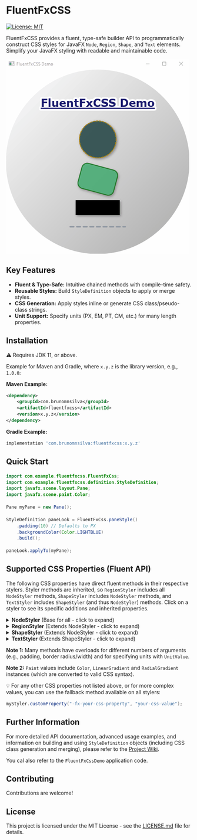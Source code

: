 # FluentFxCSS

[![License: MIT](https://img.shields.io/badge/License-MIT-yellow.svg)](https://opensource.org/licenses/MIT)
<!-- Optional: Add build status badge -->

FluentFxCSS provides a fluent, type-safe builder API to programmatically construct CSS styles for JavaFX `Node`, `Region`, `Shape`, and `Text` elements. Simplify your JavaFX styling with readable and maintainable code.

![demo gif](assets/demo.gif)

## Key Features

*   **Fluent & Type-Safe:** Intuitive chained methods with compile-time safety.
*   **Reusable Styles:** Build `StyleDefinition` objects to apply or merge styles.
*   **CSS Generation:** Apply styles inline or generate CSS class/pseudo-class strings.
*   **Unit Support:** Specify units (PX, EM, PT, CM, etc.) for many length properties.

## Installation

:warning: Requires JDK 11, or above.

Example for Maven and Gradle, where `x.y.z` is the library version, e.g., `1.0.0`:

**Maven Example:**

```xml
<dependency>
    <groupId>com.brunomnsilva</groupId>
    <artifactId>fluentfxcss</artifactId>
    <version>x.y.z</version>
</dependency>
```

**Gradle Example:**

```gradle
implementation 'com.brunomnsilva:fluentfxcss:x.y.z'
```

## Quick Start

```java
import com.example.fluentfxcss.FluentFxCss;
import com.example.fluentfxcss.definition.StyleDefinition;
import javafx.scene.layout.Pane;
import javafx.scene.paint.Color;

Pane myPane = new Pane();

StyleDefinition paneLook = FluentFxCss.paneStyle()
    .padding(10) // Defaults to PX
    .backgroundColor(Color.LIGHTBLUE)
    .build();

paneLook.applyTo(myPane);
```

## Supported CSS Properties (Fluent API)

The following CSS properties have direct fluent methods in their respective stylers. Styler methods are inherited, so `RegionStyler` includes all `NodeStyler` methods, `ShapeStyler` includes `NodeStyler` methods, and `TextStyler` includes `ShapeStyler` (and thus `NodeStyler`) methods. Click on a styler to see its specific additions and inherited properties.

<details>
  <summary><strong>NodeStyler</strong> (Base for all - click to expand)</summary>

Properties common to all JavaFX Nodes. These methods are available on all more specific stylers through inheritance.

🗏 [JavaFX CSS Reference](https://openjfx.io/javadoc/11/javafx.graphics/javafx/scene/doc-files/cssref.html#node)

| CSS Property              | Fluent Methods 🥈                                                        |
|---------------------------|------------------------------------------------------------------------|
| `-fx-opacity`             | `.opacity(double value)`                                               |
| `-fx-effect` (DropShadow) | `.dropShadow(BlurType, Color, radius, spread, offX, offY)`             |
| `-fx-effect` (InnerShadow)| `.innerShadow(BlurType, Color, radius, choke, offX, offY)`             |
| `-fx-cursor`              | `.cursor(Cursor cursor)`                                               |
| `-fx-visible`             | `.visible(boolean value)`                                              |
| `-fx-rotate`              | `.rotate(double degrees)`                                              |

<!--
| `-fx-scale-x` / `-fx-scale-y` | `.scaleX(double)`, `.scaleY(double)`, `.scale(double factorXY)`        |
| `-fx-translate-x` / `-fx-translate-y` | `.translateX(double)`, `.translateY(double)`, `.translate(double dXY)` |
| `-fx-blend-mode`          | `.blendMode(BlendMode mode)`                                           |
-->

</details>

<details>
  <summary><strong>RegionStyler</strong> (Extends NodeStyler - click to expand)</summary>

Adds properties specific to `javafx.scene.layout.Region` nodes. Includes all `NodeStyler` properties.

🗏 [JavaFX CSS Reference](https://openjfx.io/javadoc/11/javafx.graphics/javafx/scene/doc-files/cssref.html#region)

| CSS Property              | Fluent Methods 🥉                                             |
|---------------------------|-------------------------------------------------------------|
| `-fx-background-color`    | `.backgroundColor(Paint paint)`                             |
| `-fx-background-radius`   | `.backgroundRadius(double radius)` / `..(UnitValue, ...)`   |
| `-fx-padding`             | `.padding(double allSides)` / `..(UnitValue, ...)`          |
| `-fx-border-color`        | `.borderColor(Color color)` / `..(colors...)`               |
| `-fx-border-style`        | `.borderStyle(BorderStyleValue style)` / `..(styles...)`    |
| `-fx-border-width`        | `.borderWidth(double width)` / `..(UnitValue, ...)`         |
| `-fx-border-radius`       | `.borderRadius(double radius)` / `..(UnitValue, ...)`       |
| `-fx-shape`               | `.shape(String svgPath)`                                    |

<!--
| `-fx-background-image`    | `.backgroundImage(String url)`                              |
| `-fx-background-repeat`   | `.backgroundRepeat(BackgroundRepeat x, BackgroundRepeat y)` |
| `-fx-background-position` | `.backgroundPosition(...)` (simplified or string)           |
| `-fx-background-size`     | `.backgroundSize(BackgroundSize size)` / `..(String)`       |
| `-fx-background-insets`   | `.backgroundInsets(Insets insets)` / `..(values)`           |
-->

</details>

<details>
  <summary><strong>ShapeStyler</strong> (Extends NodeStyler - click to expand)</summary>

Adds properties specific to `javafx.scene.shape.Shape` nodes. Includes all `NodeStyler` properties.

🗏 [JavaFX CSS Reference](https://openjfx.io/javadoc/11/javafx.graphics/javafx/scene/doc-files/cssref.html#shape)

| CSS Property              | Fluent Methods 🥇                                     |
|-----------------------------------------------------|-----------------------------------------------------------|
| `-fx-fill`                | `.fill(Paint paint)`                                |
| `-fx-stroke`              | `.stroke(Paint paint)`                              |
| `-fx-stroke-width`        | `.strokeWidth(double value)` / `..(UnitValue, ...)` |
| `-fx-stroke-type`         | `.strokeType(StrokeType type)`                      |
| `-fx-stroke-dash-array`   | `.strokeDashArray(Integer... size)`                 |
| `-fx-stroke-dash-offset`  | `.strokeDashOffset(double value)`                   |
| `-fx-stroke-line-cap`     | `.strokeLineCap(StrokeLineCap cap)`                 |
| `-fx-stroke-line-join`    | `.strokeLineJoin(StrokeLineJoin join)`              |
| `-fx-stroke-miter-limit`  | `.strokeMiterLimit(double value)`                   |
| `-fx-smooth`              | `.smooth(boolean value)`                            |

</details>

<details>
  <summary><strong>TextStyler</strong> (Extends ShapeStyler - click to expand)</summary>

Adds properties specific to `javafx.scene.text.Text` nodes. Includes all `ShapeStyler` (and thus `NodeStyler`) properties.

🗏 [JavaFX CSS Reference](https://openjfx.io/javadoc/11/javafx.graphics/javafx/scene/doc-files/cssref.html#text)

| CSS Property              | Fluent Methods 🥇                                          |
|---------------------------|----------------------------------------------------------|
| `-fx-font-family`         | `.fontFamily(String family)`                             |
| `-fx-font-size`           | `.fontSize(double size)` (defaults to PT)                |
| `-fx-font-weight`         | `.fontWeight(FontWeight weight)`                         |
| `-fx-font-style`          | `.fontStyle(FontPosture posture)`                        |
| `-fx-font` (shorthand)    | `.font(Font font)`                                       |
| `-fx-fill` (via Shape)    | `.fill(Paint paint)` or `.textFill(Paint paint)` (alias) |
| `-fx-font-smoothing-type` | `.smoothing(FontSmoothingType type)`                     |
| `-fx-underline`           | `.underline(boolean value)`                              |
| `-fx-strikethrough`       | `.strikethrough(boolean value)`                          |
| `-fx-text-alignment`      | `.alignment(TextAlignment alignment)`                    |
| `-fx-text-origin`         | `.origin(TextOriginValue origin)`                        |

</details>

**Note 1:** Many methods have overloads for different numbers of arguments (e.g., padding, border radius/width) and for specifying units with `UnitValue`.

**Note 2:** `Paint` values include `Color`, `LinearGradient` and `RadialGradient` instances (which are converted to valid CSS syntax).

:bulb: For any other CSS properties not listed above, or for more complex values, you can use the fallback method available on all stylers:
```java
myStyler.customProperty("-fx-your-css-property", "your-css-value");
```

## Further Information

For more detailed API documentation, advanced usage examples, and information on building and using `StyleDefinition` objects (including CSS class generation and merging), please refer to the [Project Wiki](https://github.com/brunomnsilva/FluentFxCSS/wiki).

You cal also refer to the `FluentFxCssDemo` application code.

## Contributing

Contributions are welcome! 

## License

This project is licensed under the MIT License - see the [LICENSE.md](LICENSE.md) file for details.

